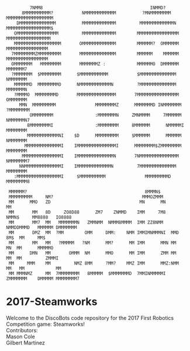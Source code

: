 
                                                                                                    
             7NMM8                                         INMMD?                                   
          8MMMMMMMMMM?           NMMMMMMMMMMMM          ?MNMMMMMMMM         MMMMMMMMMMMMMMMMMM      
        DMMMMMMMMMMMMMM          MMMMMMMMMMMMM         MMMMMMMMMMMMMN       MMMMMMMMMMMMMMMMM$      
       OMMMMMMMMMMMMMMMM         MMMMMMMMMMMMM        MMMMMMMMMMMMMMMM      MMMMMMMMMMMMMMMMM       
       MMMMMMMMMMMMMMMMMM       OMMMMMMMMMMMMM        MMMMMM?  OMMMMMM      MMMMMMMMMMMMMMMM        
      7MMMMMMMMZMMMMMMMMM       MMMMMMMMMMMMMM        MMMMMM    MMMMMM      MMMMMMMMMMMMMMMM        
      OMMMMMMM   MMMMMMMM       MMMMMMMZ :            MMMMMMO  DMMMMMM              MMMMMMM7        
      ?MMMMMMM  $MMMMMMMM      $MMMMMMMMMMM           $MMMMMMMMMMMMMM              NMMMMMMM         
       MMMMMMD  MMMMMMMMO      NMMMMMMMMMMMMN         ?MMMMMMMMMMMMMM              MMMMMMMN         
       ?MMMMO  MMMMMMMMD       MMMMMMMMMMMMMMM       7MMMMMMMMMMMMMMMM            OMMMMMMM          
         MMN  MMMMMMMMM               MMMMMMMMZ      MMMMMMMD INMMMMMMM          ?MMMMMMMM          
             OMMMMMMMM                :MMMMMMMN     ZMNMMMM     7MMMMMM          NMMMMMMN7          
            8MMMMMMMMI                :MMMMMMMM     8MMMMMM      NMMMMMI         MMMMMMMM           
            MMMMMMMMMMMMNI    $D      MMMMMMMMM     $MMMMMM      MMMMMM         NMMMMMMM            
           MMMMMMMMMMMMMMI    IMMMMMMMMMMMMMMMI      MMMMMMMM$ZMMMMMMMM         MMMMMMMM            
          MMMMMMMMMMMMMMMI    IMMMMMMMMMMMMMMN       7NMMMMMMMMMMMMMMM         NMMMMMMM7            
         NNMMMMMMMMMMMMMMI    IMMMMMMMMMMMMMN         7MMMMMMMMMMMMMM          MMMMMMMM             
       :MMMMMMMMMMMMMMMMMI     $MMMMMMMMMM               MMMMMMMMMD           MMMMMMMM8             
                                                                                                    
     MMMMMM?                                             8MMMN$                                     
     MMMMMMMMM     NM?                                  MMMOZMMM                                    
     MM      MMO   ZD                                  MN      MN               MM                  
     MM       MM   8D     ZO8D88      ZM7    ZNMMD    IMM     7M8     NMMN$     MM8888   IO8888     
     MM       MM7  MM   MMMMMMMN   ZMMNMM  NMMM8MMMM  IMM ZZ8NMM    NMMDDMMMD   MMMMMM DMMMMMMM     
     MM       DMZ  MM  ?MM        OMM     DMM:    NMM IMMIMNMMMNI  MMD     8M$  MM     MM$          
     MM       MM   MM   ?MMMMM   ?NM      MM?      MM IMM      MMN MM       MN  MM      MMMMMO      
     MM      DMN   MM       OMMM  NM      MMO      MM IMM      ZMM MM       MM  MM         ZMMMI    
     MM     MMM    MM         NMZ 8MM     ?MM?    MMZ IMM      MMZ:NMM     MM   MM            MM    
     MM MMMNMZ     MM  7MMMMMMMM   8MMMMM  $MMMMMMMD  7MMINMMMMMI   ZMMMMMMM    DMMMMM MMMMMMMM7    
                                                                                                    
                                                                                                    
                                                                                                    
                                                                                                  
# 2017-Steamworks 
Welcome to the DiscoBots code repository for the 2017 First Robotics Competition game: Steamworks!  
Contributors:  
Mason Cole  
Gilbert Martinez  
